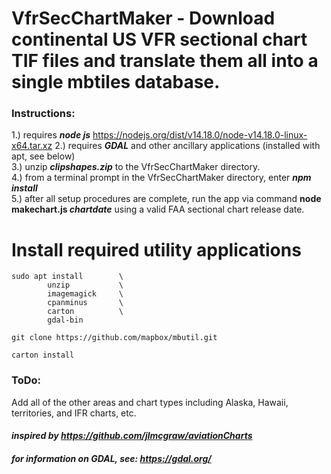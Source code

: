 # VfrSecChartMaker - Download continental US VFR sectional chart TIF files and translate them all into a single mbtiles database.  

### Instructions:   
1.) requires ***node js*** https://nodejs.org/dist/v14.18.0/node-v14.18.0-linux-x64.tar.xz 
2.) requires ***GDAL*** and other ancillary applications (installed with apt, see below)  
3.) unzip ***clipshapes.zip*** to the VfrSecChartMaker directory.   
4.) from a terminal prompt in the VfrSecChartMaker directory, enter ***npm install***     
5.) after all setup procedures are complete, run the app via command **node makechart.js *chartdate*** using a valid FAA sectional chart release date.     
    
# Install required utility applications
```
sudo apt install        \   
        unzip           \
        imagemagick     \
        cpanminus       \
        carton          \
        gdal-bin
        
git clone https://github.com/mapbox/mbutil.git

carton install
```

### ToDo:    
Add all of the other areas and chart types including Alaska, Hawaii, territories, and IFR charts, etc.    
     
      
#### ***inspired by https://github.com/jlmcgraw/aviationCharts***    

#### ***for information on GDAL, see: https://gdal.org/***

